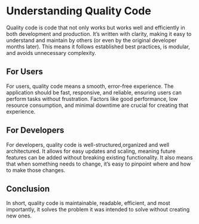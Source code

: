 # Understanding Quality Code
Quality code is code that not only works but works well and efficiently in both development and production. It’s written with clarity, making it easy to understand and maintain by others (or even by the original developer months later). This means it follows established best practices, is modular, and avoids unnecessary complexity.

## For Users
For users, quality code means a smooth, error-free experience. The application should be fast, responsive, and reliable, ensuring users can perform tasks without frustration. Factors like good performance, low resource consumption, and minimal downtime are crucial for creating that experience.

## For Developers
For developers, quality code is well-structured,organized and well architectured. It allows for easy updates and scaling, meaning future features can be added without breaking existing functionality. It also means that when something needs to change, it’s easy to pinpoint where and how to make those changes.

## Conclusion
In short, quality code is maintainable, readable, efficient, and most importantly, it solves the problem it was intended to solve without creating new ones.
